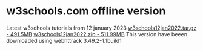 # w3schools.com offline version
Latest w3schools tutorials from 12 january 2023
[w3schools12jan2022.tar.gz - 491.5MB](https://www.mediafire.com/file/trf4jnpv9cz6qce/w3schools12jan2022.tar.gz/file)
[w3schools12jan2022.zip - 511.99MB](https://www.mediafire.com/file/hhxc9bqxif5oo7t/w3schools12jan2022.zip/file)
This version have beeen downloaded using webhttrack 3.49.2-1.1build1
